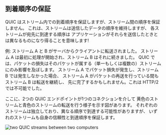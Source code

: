 ## 到着順序の保証

QUIC はストリーム内での到着順序を保証しますが、ストリーム間の順序を保証しません。
これは、ストリームは送信したデータの順序を維持しますが、
各ストリームが宛先に到達する順序は
アプリケーションがそれらを送信したときとは異なるものになり得ることを意味します!

例: ストリーム A と B がサーバからクライアントに転送されました。
ストリーム A は最初に処理が開始され、ストリーム B はそれに続きました。
QUIC では、パケットの損失はそのパケットが属する（単一もしくは複数の）ストリーム
にのみ影響を及ぼします。
ストリーム A でパケット損失が発生し、ストリーム B では発生しなかった場合、
ストリーム A がパケットの再送を行っている間もストリーム B は転送を継続し、
先に完了するかもしれません。これは HTTP/2 では不可能でした。

ここに、2つの QUIC エンドポイントが1つのコネクションを介して
黄色のストリームと青色のストリームの転送を行う様子を示す図があります。
それぞれのストリームは独立しており、異なる順序で到達する可能性がありますが、
いずれのストリームも自身の信頼性と到達順序を保証します。

![two QUIC streams between two computers](../images/quic-chain-streams.png)
